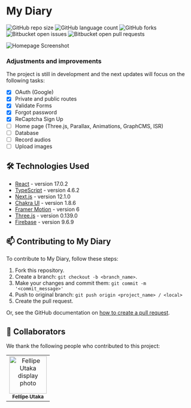 # My Diary

![GitHub repo size](https://img.shields.io/github/repo-size/fellipeutaka/mydiary?style=for-the-badge)
![GitHub language count](https://img.shields.io/github/languages/count/fellipeutaka/mydiary?style=for-the-badge)
![GitHub forks](https://img.shields.io/github/forks/fellipeutaka/mydiary?style=for-the-badge)
![Bitbucket open issues](https://img.shields.io/bitbucket/issues/fellipeutaka/mydiary?style=for-the-badge)
![Bitbucket open pull requests](https://img.shields.io/bitbucket/pr-raw/fellipeutaka/mydiary?style=for-the-badge)

<img src="https://user-images.githubusercontent.com/68625746/160987371-f35aac27-de11-4e50-83fd-753fd0046821.png" alt="Homepage Screenshot">

### Adjustments and improvements

The project is still in development and the next updates will focus on the following tasks:
 
- [x] OAuth (Google)
- [x] Private and public routes
- [x] Validate Forms
- [x] Forgot password
- [x] ReCaptcha Sign Up
- [ ] Home page (Three.js, Parallax, Animations, GraphCMS, ISR)
- [ ] Database
- [ ] Record audios
- [ ] Upload images

## 🛠 Technologies Used

- [React](https://reactjs.org/) - version 17.0.2
- [TypeScript](https://www.typescriptlang.org/) - version 4.6.2
- [Next.js](https://nextjs.org/) - version 12.1.0
- [Chakra UI](https://chakra-ui.com/) - version 1.8.6
- [Framer Motion](https://www.framer.com/motion/) - version 6
- [Three.js](https://threejs.org/) - version 0.139.0
- [Firebase](https://firebase.google.com/) - version 9.6.9

## 📫 Contributing to My Diary

To contribute to My Diary, follow these steps:

1. Fork this repository.
2. Create a branch: `git checkout -b <branch_name>`.
3. Make your changes and commit them: `git commit -m '<commit_message>'`
4. Push to original branch: `git push origin <project_name> / <local>`
5. Create the pull request.

Or, see the GitHub documentation on [how to create a pull request](https://help.github.com/en/github/collaborating-with-issues-and-pull-requests/creating-a-pull-request).

## 🤝 Collaborators

We thank the following people who contributed to this project:
<table>
  <tr>
    <td align="center">
      <a href="https://github.com/FellipeUtaka">
        <img src="https://github.com/fellipeutaka.png" width="100px;" alt="Fellipe Utaka display photo"/><br>
        <sub>
          <b>Fellipe Utaka</b>
        </sub>
      </a>
    </td>
  </tr>
</table>